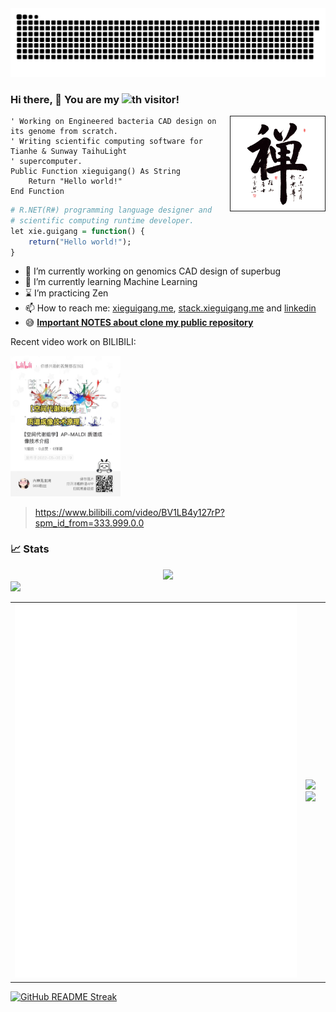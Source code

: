 <img src=".github/github-user-contribution.svg" />

### Hi there, 👋 You are my ![](https://profile-counter.glitch.me/xieguigang/count.svg)th visitor!

<a href="http://www.fxl1950.com/shufa/details-250.html">
<img src=".github/zen_fxl1950.png" width="30%" align="right" border="1px" />
</a>

```vbnet
' Working on Engineered bacteria CAD design on its genome from scratch. 
' Writing scientific computing software for Tianhe & Sunway TaihuLight 
' supercomputer.
Public Function xieguigang() As String
    Return "Hello world!"
End Function
```

```r
# R.NET(R#) programming language designer and 
# scientific computing runtime developer.
let xie.guigang = function() {
    return("Hello world!");
}
```

<!--
**xieguigang/xieguigang** is a ✨ _special_ ✨ repository because its `README.md` (this file) appears on your GitHub profile.-->

- 🔭 I’m currently working on genomics CAD design of superbug
- 🌱 I’m currently learning Machine Learning
- ⌛  I’m practicing Zen
- 📫 How to reach me: [xieguigang.me](http://xieguigang.me/), [stack.xieguigang.me](https://stack.xieguigang.me/) and [linkedin](https://www.linkedin.com/in/xie-guigang-8573b1109/)
- 😅 <strong><span style="color: red;"><a href="https://github.com/xieguigang/xieguigang/blob/master/repo.md">**Important NOTES about clone my public repository**</a></span></strong>

Recent video work on BILIBILI: 

<a href="https://www.bilibili.com/video/BV1LB4y127rP?spm_id_from=333.999.0.0">
<img src=".github/QR_APMALDI-MSImaging.jpg" width="35%" />
</a>

> https://www.bilibili.com/video/BV1LB4y127rP?spm_id_from=333.999.0.0

### 📈 Stats
<div align="center">
   <img src="https://github-profile-trophy.vercel.app/?username=xieguigang&theme=flat&no-frame=true&margin-w=30" />
</div>

<!--START_SECTION:waka-->
<!--END_SECTION:waka-->

<!-- https://github.com/vn7n24fzkq/github-profile-summary-cards -->
<img src="https://github-profile-summary-cards.vercel.app/api/cards/profile-details?username=xieguigang&theme=vue" />

<!--
<figure>
    <a href="https://wakatime.com/@xieguigang">
        <img width="400px;" src="https://wakatime.com/share/@xieguigang/5e0d3440-e829-4446-8425-43c457be44ce.svg" /></a>
    </figure>
-->

<!--
[![xieguigang's wakatime stats](https://github-readme-stats.vercel.app/api/wakatime?username=xieguigang&layout=compact)](https://github.com/anuraghazra/github-readme-stats)
-->

|||
|--|--|
|![](metrics.additional.svg)|![](https://github-readme-stats.vercel.app/api?username=xieguigang&show_icons=true&hide_border=true&count_private=true&layout=compact)![](https://github-profile-summary-cards.vercel.app/api/cards/most-commit-language?username=xieguigang&theme=vue)|

<p>
  <a href="https://github.com/DenverCoder1/github-readme-streak-stats">
      <img title="GitHub README Streak" src="http://github-readme-streak-stats.herokuapp.com?user=xieguigang&background=white&border=lightgray&stroke=lightgray&ring=D6E9CA&fire=F5B1AA&currStreakNum=black&sideNums=black&currStreakLabel=black&sideLabels=black&dates=black" alt="GitHub README Streak" />
  </a>
</p>
